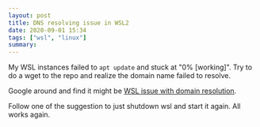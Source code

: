```yaml
---
layout: post
title: DNS resolving issue in WSL2
date: 2020-09-01 15:34
tags: ["wsl", "linux"]
summary:
---
```

My WSL instances failed to `apt update` and stuck at "0% [working]". Try to do a wget to the repo and realize the domain name failed to resolve.

Google around and find it might be [WSL issue with domain resolution](https://github.com/microsoft/WSL/issues/4285).

Follow one of the suggestion to just shutdown wsl and start it again. All works again.

